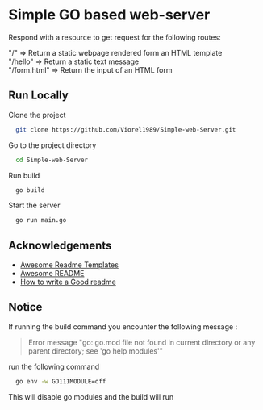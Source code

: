 
# Simple GO based web-server

Respond with a resource to get request for the following routes:

"/" => Return a static webpage rendered form an HTML template <br>
"/hello" => Return a static text message<br>
"/form.html" => Return the input of an HTML form<br>




## Run Locally

Clone the project

```bash
  git clone https://github.com/Viorel1989/Simple-web-Server.git
```

Go to the project directory

```bash
  cd Simple-web-Server
```

Run build

```bash
  go build
```

Start the server

```bash
  go run main.go
```


## Acknowledgements

 - [Awesome Readme Templates](https://awesomeopensource.com/project/elangosundar/awesome-README-templates)
 - [Awesome README](https://github.com/matiassingers/awesome-readme)
 - [How to write a Good readme](https://bulldogjob.com/news/449-how-to-write-a-good-readme-for-your-github-project)


## Notice

If running the build command you encounter the following message :

> Error message "go: go.mod file not found in current directory or any parent directory; see 'go help modules'"

run the following command

```bash
  go env -w GO111MODULE=off
```

This will disable go modules and the build will run
